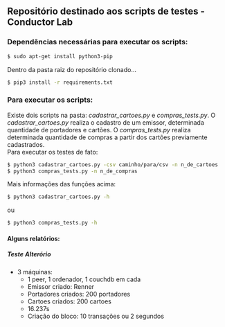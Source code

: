 ## Repositório destinado aos scripts de testes - Conductor Lab

### Dependências necessárias para executar os scripts:

```sh
$ sudo apt-get install python3-pip
```

Dentro da pasta raiz do repositório clonado...

```sh
$ pip3 install -r requirements.txt
```

### Para executar os scripts:

Existe dois scripts na pasta: *cadastrar_cartoes.py* e *compras_tests.py*. O *cadastrar_cartoes.py* realiza o cadastro de um emissor, determinada quantidade de portadores e cartões. O *compras_tests.py* realiza determinada quantidade de compras a partir dos cartões previamente cadastrados.\
Para executar os testes de fato:

```sh
$ python3 cadastrar_cartoes.py -csv caminho/para/csv -n n_de_cartoes
$ python3 compras_tests.py -n n_de_compras
```

Mais informações das funções acima:

```sh
$ python3 cadastrar_cartoes.py -h
```

ou


```sh
$ python3 compras_tests.py -h
```

#### Alguns relatórios:
##### Teste Alterório
- 3 máquinas:
    - 1 peer, 1 ordenador, 1 couchdb em cada
    - Emissor criado: Renner
    - Portadores criados: 200 portadores
    - Cartoes criados: 200 cartoes
    - 16.237s
    - Criação do bloco: 10 transações ou 2 segundos

